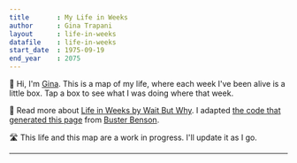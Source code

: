 ```yaml
---
title       : My Life in Weeks
author      : Gina Trapani
layout      : life-in-weeks
datafile    : life-in-weeks
start_date	: 1975-09-19
end_year    : 2075
---
```


👋 Hi, I'm [Gina](https://ginatrapani.org). This is a map of my life, where each week I've been alive is a little box. Tap a box to see what I was doing where that week.

📌 Read more about [Life in Weeks by Wait But Why](https://waitbutwhy.com/2014/05/life-weeks.html). I adapted [the code that generated this page](https://github.com/ginatrapani/life-in-weeks) from [Buster Benson](https://busterbenson.com/life-in-weeks).

🛣️ This life and this map are a work in progress. I'll update it as I go.

---
